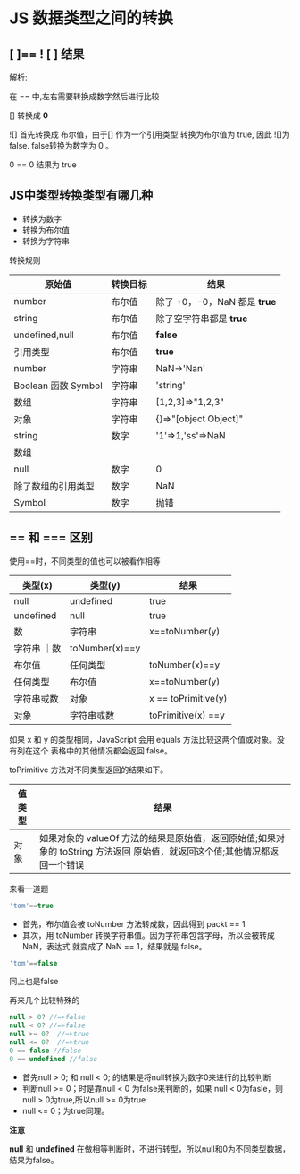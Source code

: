 # JS 数据类型之间的转换

## [ ]== ! [ ] 结果 

解析:

在 == 中,左右需要转换成数字然后进行比较

[] 转换成 **0**

![] 首先转换成 布尔值，由于[] 作为一个引用类型 转换为布尔值为 true, 因此 ![]为false. false转换为数字为 0 。

0 == 0 结果为 true

## JS中类型转换类型有哪几种

- 转换为数字
- 转换为布尔值
- 转换为字符串

转换规则
 

| 原始值 | 转换目标 | 结果 |
| ------ | ------ | ------ |
| number | 布尔值 | 除了 +0，-0，NaN 都是 **true** |
| string | 布尔值 | 除了空字符串都是 **true** |
| undefined,null | 布尔值 | **false** |
| 引用类型 | 布尔值 | **true** |
| number | 字符串 | NaN->'Nan' |
| Boolean 函数 Symbol | 字符串 | 'string' |
| 数组 | 字符串 | [1,2,3]=>"1,2,3" |
| 对象 | 字符串 | {}=>"[object Object]" |
|string | 数字 |'1'=>1,'ss'=>NaN |
| 数组
| null | 数字 | 0|\
| 除了数组的引用类型 |数字 | NaN|
|Symbol | 数字 |抛错    |

## == 和 === 区别

使用==时，不同类型的值也可以被看作相等

|类型(x) | 类型(y) | 结果 |
|-----|----|---|
|null | undefined | true |
|undefined | null | true |
|数 | 字符串 | x==toNumber(y) |
|字符串 ｜数 | toNumber(x)==y |
| 布尔值 | 任何类型 | toNumber(x)==y|
| 任何类型 | 布尔值 | x==toNumber(y)|
| 字符串或数 | 对象 | x == toPrimitive(y) |
| 对象 | 字符串或数 | toPrimitive(x) ==y |


如果 x 和 y 的类型相同，JavaScript 会用 equals 方法比较这两个值或对象。没有列在这个 表格中的其他情况都会返回 false。

toPrimitive 方法对不同类型返回的结果如下。

|值类型 | 结果 |
|--- | ---|
|对象 | 如果对象的 valueOf 方法的结果是原始值，返回原始值;如果对象的 toString 方法返回 原始值，就返回这个值;其他情况都返回一个错误|

来看一道题

```js
'tom'==true
```

- 首先，布尔值会被 toNumber 方法转成数，因此得到 packt == 1
- 其次，用 toNumber 转换字符串值。因为字符串包含字母，所以会被转成 NaN，表达式
就变成了 NaN == 1，结果就是 false。

```js
'tom'==false
```

同上也是false


再来几个比较特殊的
```js
null > 0? //=>false
null < 0? //=>false
null >= 0?  //=>true
null <= 0?  //=>true
0 == false //false
0 == undefined //false
```

- 首先null > 0; 和 null < 0; 的结果是将null转换为数字0来进行的比较判断
- 判断null >= 0；时是靠null < 0 为false来判断的，如果 null < 0为fasle，则null > 0为true,所以null >= 0为true
- null  <= 0；为true同理。

**注意**

**null** 和 **undefined** 在做相等判断时，不进行转型，所以null和0为不同类型数据，结果为false。